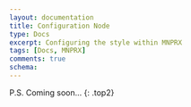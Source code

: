 ```yaml
---
layout: documentation
title: Configuration Node
type: Docs
excerpt: Configuring the style within MNPRX
tags: [Docs, MNPRX]
comments: true
schema:
---
```


P.S. Coming soon...
{: .top2}

